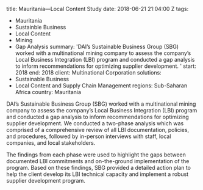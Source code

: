 
title: Mauritania—Local Content Study
date: 2018-06-21 21:04:00 Z
tags:
- Mauritania
- Sustainble Business
- Local Content
- Mining
- Gap Analysis
summary: 'DAI’s Sustainable Business Group (SBG) worked with a multinational mining
  company to assess the company’s Local Business Integration (LBI) program and conducted
  a gap analysis to inform recommendations for optimizing supplier development. '
start: 2018
end: 2018
client: Multinational Corporation
solutions:
- Sustainable Business
- Local Content and Supply Chain Management
regions: Sub-Saharan Africa
country: Mauritania


DAI’s Sustainable Business Group (SBG) worked with a multinational mining company to assess the company’s Local Business Integration (LBI) program and conducted a gap analysis to inform recommendations for optimizing supplier development. We conducted a two-phase analysis which was comprised of a comprehensive review of all LBI documentation, policies, and procedures, followed by in-person interviews with staff, local companies, and local stakeholders.

The findings from each phase were used to highlight the gaps between documented LBI commitments and on-the-ground implementation of the program. Based on these findings, SBG provided a detailed action plan to help the client develop its LBI technical capacity and implement a robust supplier development program.
